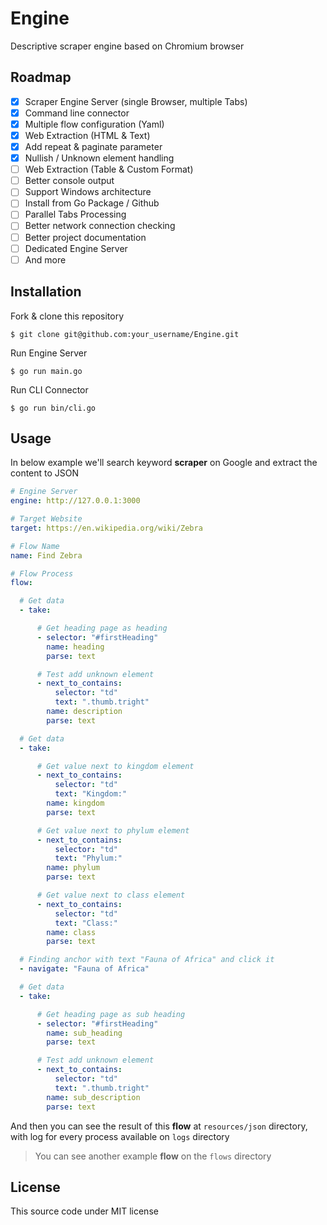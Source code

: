 # Engine

Descriptive scraper engine based on Chromium browser

## Roadmap

- [x] Scraper Engine Server (single Browser, multiple Tabs)
- [x] Command line connector
- [x] Multiple flow configuration (Yaml)
- [x] Web Extraction (HTML & Text)
- [x] Add repeat & paginate parameter
- [x] Nullish / Unknown element handling
- [ ] Web Extraction (Table & Custom Format)
- [ ] Better console output
- [ ] Support Windows architecture
- [ ] Install from Go Package / Github
- [ ] Parallel Tabs Processing
- [ ] Better network connection checking
- [ ] Better project documentation
- [ ] Dedicated Engine Server
- [ ] And more

## Installation

Fork & clone this repository

```
$ git clone git@github.com:your_username/Engine.git
```
Run Engine Server
```
$ go run main.go
```
Run CLI Connector
```
$ go run bin/cli.go
```

## Usage

In below example we'll search keyword **scraper** on Google and extract the content to JSON

```yaml
# Engine Server
engine: http://127.0.0.1:3000

# Target Website
target: https://en.wikipedia.org/wiki/Zebra

# Flow Name
name: Find Zebra

# Flow Process
flow:

  # Get data
  - take:

      # Get heading page as heading
      - selector: "#firstHeading"
        name: heading
        parse: text

      # Test add unknown element
      - next_to_contains:
          selector: "td"
          text: ".thumb.tright"
        name: description
        parse: text

  # Get data
  - take:

      # Get value next to kingdom element
      - next_to_contains:
          selector: "td"
          text: "Kingdom:"
        name: kingdom
        parse: text

      # Get value next to phylum element
      - next_to_contains:
          selector: "td"
          text: "Phylum:"
        name: phylum
        parse: text

      # Get value next to class element
      - next_to_contains:
          selector: "td"
          text: "Class:"
        name: class
        parse: text

  # Finding anchor with text "Fauna of Africa" and click it
  - navigate: "Fauna of Africa"

  # Get data
  - take:

      # Get heading page as sub heading
      - selector: "#firstHeading"
        name: sub_heading
        parse: text

      # Test add unknown element
      - next_to_contains:
          selector: "td"
          text: ".thumb.tright"
        name: sub_description
        parse: text
```

And then you can see the result of this **flow** at `resources/json` directory, with log for every process available on `logs` directory

> You can see another example **flow** on the `flows` directory

## License

This source code under MIT license